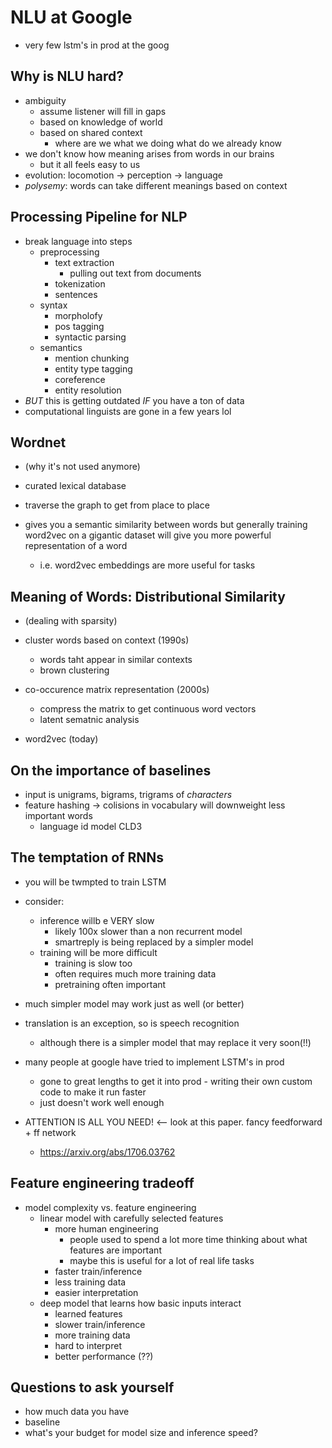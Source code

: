 # NLU at Google

+ very few lstm's in prod at the goog

## Why is NLU hard?

+ ambiguity
  + assume listener will fill in gaps
  + based on knowledge of world
  + based on shared context
    + where are we what we doing what do we already know
+ we don't know how meaning arises from words in our brains
  + but it all feels easy to us
+ evolution: locomotion -> perception -> language
+ *polysemy*: words can take different meanings based on context

## Processing Pipeline for NLP

+ break language into steps
  + preprocessing
    + text extraction
      + pulling out text from documents
    + tokenization
    + sentences
  + syntax
    + morpholofy
    + pos tagging
    + syntactic parsing
  + semantics
    + mention chunking
    + entity type tagging
    + coreference
    + entity resolution
+ *BUT* this is getting outdated *IF* you have a ton of data
+ computational linguists are gone in a few years lol

## Wordnet

+ (why it's not used anymore)

+ curated lexical database
+ traverse the graph to get from place to place
+ gives you a semantic similarity between words but generally training word2vec on a gigantic dataset will give you more powerful representation of a word
  + i.e. word2vec embeddings are more useful for tasks

## Meaning of Words: Distributional Similarity

+ (dealing with sparsity)

+ cluster words based on context (1990s)
  + words taht appear in similar contexts
  + brown clustering
+ co-occurence matrix representation (2000s)
  + compress the matrix to get continuous word vectors
  + latent sematnic analysis
+ word2vec (today)

## On the importance of baselines

+ input is unigrams, bigrams, trigrams of *characters*
+ feature hashing -> colisions in vocabulary will downweight less important words
  + language id model CLD3

## The temptation of RNNs

+  you will be twmpted to train LSTM
+ consider:
  + inference willb e VERY slow
    + likely 100x slower than a non recurrent model
    + smartreply is being replaced by a simpler model
  + training will be more difficult
    + training is slow too
    + often requires much more training data
    + pretraining often important
+ much simpler model may work just as well (or better)

+ translation is an exception, so is speech recognition
  + although there is a simpler model that may replace it very soon(!!)

+ many people at google have tried to implement LSTM's in prod
  + gone to great lengths to get it into prod - writing their own custom code to make it run faster
  + just doesn't work well enough

+ ATTENTION IS ALL YOU NEED! <-- look at this paper. fancy feedforward + ff network
  + https://arxiv.org/abs/1706.03762

## Feature engineering tradeoff

+ model complexity vs. feature engineering
  + linear model with carefully selected features
    + more human engineering
      + people used to spend a lot more time thinking about what features are important
      + maybe this is useful for a lot of real life tasks
    + faster train/inference
    + less training data
    + easier interpretation
  + deep model that learns how basic inputs interact
    + learned features
    + slower train/inference
    + more training data
    + hard to interpret
    + better performance (??)

## Questions to ask yourself

+ how much data you have
+ baseline
+ what's your budget for model size and inference speed?

